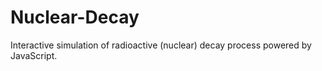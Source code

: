 # Nuclear-Decay
Interactive simulation of radioactive (nuclear) decay process powered by JavaScript.
